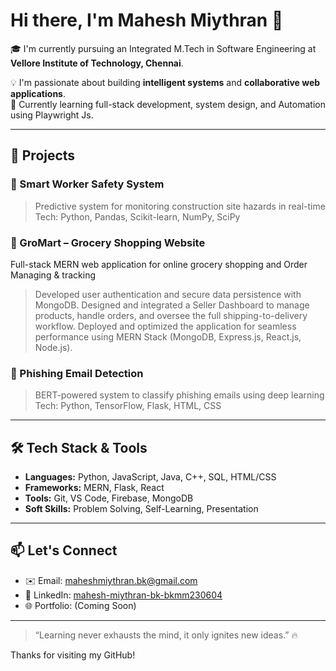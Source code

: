 # Hi there, I'm Mahesh Miythran 👋

🎓 I'm currently pursuing an Integrated M.Tech in Software Engineering at **Vellore Institute of Technology, Chennai**.

💡 I'm passionate about building **intelligent systems** and **collaborative web applications**.  
🔭 Currently learning full-stack development, system design, and Automation using Playwright Js.

---

## 🚀 Projects

### 🦺 Smart Worker Safety System
> Predictive system for monitoring construction site hazards in real-time  
Tech: Python, Pandas, Scikit-learn, NumPy, SciPy

### 	GroMart – Grocery Shopping Website 
Full-stack MERN web application for online grocery shopping and Order Managing & tracking
> Developed user authentication and secure data persistence with MongoDB.
	Designed and integrated a Seller Dashboard to manage products, handle orders, and oversee the full shipping-to-delivery workflow.
	Deployed and optimized the application for seamless performance using MERN Stack (MongoDB, Express.js, React.js, Node.js).


### 📧 Phishing Email Detection
> BERT-powered system to classify phishing emails using deep learning  
Tech: Python, TensorFlow, Flask, HTML, CSS

---

## 🛠️ Tech Stack & Tools

- **Languages:** Python, JavaScript, Java, C++, SQL, HTML/CSS
- **Frameworks:** MERN, Flask, React
- **Tools:** Git, VS Code, Firebase, MongoDB
- **Soft Skills:** Problem Solving, Self-Learning, Presentation

---

## 📫 Let's Connect

- ✉️ Email: maheshmiythran.bk@gmail.com  
- 💼 LinkedIn: [mahesh-miythran-bk-bkmm230604](https://www.linkedin.com/in/mahesh-miythran-bk-bkmm230604)  
- 🌐 Portfolio: (Coming Soon)

---

> “Learning never exhausts the mind, it only ignites new ideas.” 🔥

Thanks for visiting my GitHub!
